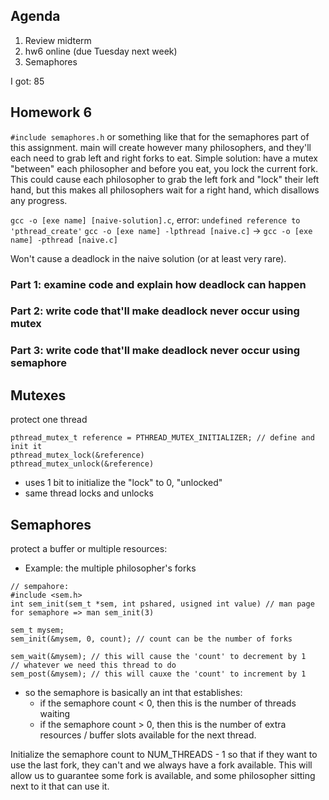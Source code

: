 ## Agenda
1. Review midterm
2. hw6 online (due Tuesday next week)
3. Semaphores

I got: 85

## Homework 6
`#include semaphores.h` or something like that for the semaphores part of this assignment.
main will create however many philosophers, and they'll each need to grab left and right forks to eat. 
Simple solution: have a mutex "between" each philosopher and before you eat, you lock the current fork. This could cause each philosopher to grab the left fork and "lock" their left hand, but this makes all philosophers wait for a right hand, which disallows any progress. 

`gcc -o [exe name] [naive-solution].c`, error: `undefined reference to 'pthread_create'`
`gcc -o [exe name] -lpthread [naive.c]` -> `gcc -o [exe name] -pthread [naive.c]`

Won't cause a deadlock in the naive solution (or at least very rare).

### Part 1: examine code and explain how deadlock can happen
### Part 2: write code that'll make deadlock never occur using mutex
### Part 3: write code that'll make deadlock never occur using semaphore

## Mutexes
protect one thread
```
pthread_mutex_t reference = PTHREAD_MUTEX_INITIALIZER; // define and init it
pthread_mutex_lock(&reference)
pthread_mutex_unlock(&reference)
```
- uses 1 bit to initialize the "lock" to 0, "unlocked"
- same thread locks and unlocks
## Semaphores
protect a buffer or multiple resources:
- Example: the multiple philosopher's forks
```
// sempahore:
#include <sem.h>
int sem_init(sem_t *sem, int pshared, usigned int value) // man page for semaphore => man sem_init(3)

sem_t mysem;
sem_init(&mysem, 0, count); // count can be the number of forks

sem_wait(&mysem); // this will cause the 'count' to decrement by 1
// whatever we need this thread to do
sem_post(&mysem); // this will cauxe the 'count' to increment by 1
```

- so the semaphore is basically an int that establishes: 
	- if the semaphore count < 0, then this is the number of threads waiting
	- if the semaphore count > 0, then this is the number of extra resources / buffer slots available for the next thread.

Initialize the semaphore count to NUM_THREADS - 1 so that if they want to use the last fork, they can't and we always have a fork available. This will allow us to guarantee some fork is available, and some philosopher sitting next to it that can use it.